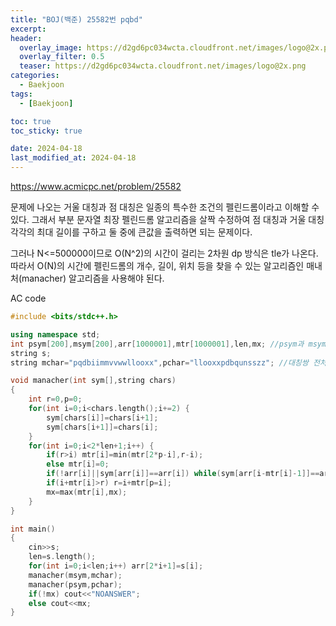 ```yaml
---
title: "BOJ(백준) 25582번 pqbd"
excerpt:
header:
  overlay_image: https://d2gd6pc034wcta.cloudfront.net/images/logo@2x.png
  overlay_filter: 0.5
  teaser: https://d2gd6pc034wcta.cloudfront.net/images/logo@2x.png
categories:
  - Baekjoon
tags:
  - [Baekjoon]

toc: true
toc_sticky: true

date: 2024-04-18
last_modified_at: 2024-04-18
---
```


<https://www.acmicpc.net/problem/25582>


문제에 나오는 거울 대칭과 점 대칭은 일종의 특수한 조건의 펠린드롬이라고 이해할 수 있다.
그래서 부분 문자열 최장 펠린드롬 알고리즘을 살짝 수정하여 점 대칭과 거울 대칭 각각의 최대 길이를 구하고 둘 중에 큰값을 출력하면 되는 문제이다.

 
그러나 N<=500000이므로 O(N^2)의 시간이 걸리는 2차원 dp 방식은 tle가 나온다.
따라서 O(N)의 시간에 펠린드롬의 개수, 길이, 위치 등을 찾을 수 있는 알고리즘인 매내처(manacher) 알고리즘을 사용해야 된다.

AC code
```cpp
#include <bits/stdc++.h>

using namespace std;
int psym[200],msym[200],arr[1000001],mtr[1000001],len,mx; //psym과 msym은 대칭 문자로의 매핑을 위한 배열, mtr은 각 인덱스를 중심으로한 최장 펠리드롬의 길이 
string s;
string mchar="pqdbiimmvvwwllooxx",pchar="llooxxpdbqunsszz"; //대칭쌍 전처리

void manacher(int sym[],string chars)
{
    int r=0,p=0;
    for(int i=0;i<chars.length();i+=2) {
        sym[chars[i]]=chars[i+1];
        sym[chars[i+1]]=chars[i];
    }
    for(int i=0;i<2*len+1;i++) {
		if(r>i) mtr[i]=min(mtr[2*p-i],r-i);
        else mtr[i]=0;
		if(!arr[i]||sym[arr[i]]==arr[i]) while(sym[arr[i-mtr[i]-1]]==arr[i+mtr[i]+1]&&i-mtr[i]-1>=0&&i+mtr[i]+1<2*len+1) mtr[i]++;
		if(i+mtr[i]>r) r=i+mtr[p=i];
		mx=max(mtr[i],mx);
	}
}

int main()
{
	cin>>s;
	len=s.length();
	for(int i=0;i<len;i++) arr[2*i+1]=s[i];
    manacher(msym,mchar);
    manacher(psym,pchar);
	if(!mx) cout<<"NOANSWER";
	else cout<<mx;
}
```